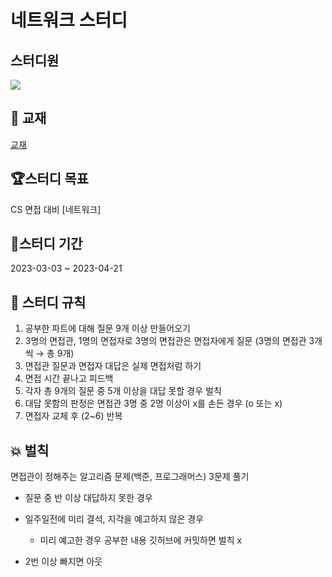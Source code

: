 # 네트워크 스터디
 
## 스터디원


<a href="https://github.com/minseojo/network-study/graphs/contributors">
  <img src="https://contrib.rocks/image?repo=minseojo/network-study" />
</a>

<!--
<a href="https://github.com/minseojo">
      <img src="https://avatars.githubusercontent.com/u/64322765?s=60&v=4/150x150" width="150" height="150"/>
      </a> 
<a href="https://github.com/ekdud0529">
        <img src="https://avatars.githubusercontent.com/u/45174177?s=60&v=4" width="150" height="150"/>
      </a> 
<a href="https://github.com/Yunsik-Choi">
        <img src="https://avatars.githubusercontent.com/u/60809936?s=60&v=4" width="150" height="150"/>
      </a>  
-->

## 📖 교재

[교재](https://product.kyobobook.co.kr/detail/S000000559644)
 
## 🏆스터디 목표
CS 면접 대비 [네트워크]

## 📅스터디 기간
2023-03-03 ~ 2023-04-21

## 🎯 스터디 규칙
1. 공부한 파트에 대해 질문 9개 이상 만들어오기
2. 3명의 면접관, 1명의 면접자로 3명의 면접관은 면접자에게 질문 (3명의 면접관 3개씩 → 총 9개)
3. 면접관 질문과 면접자 대답은 실제 면접처럼 하기
4. 면접 시간 끝나고 피드백
5. 각자 총 9개의 질문 중 5개 이상을 대답 못할 경우 벌칙
6. 대답 못함의 판정은 면접관 3명 중 2명 이상이 x를 손든 경우 (o 또는 x)
7. 면접자 교체 후 (2~6) 반복

## 💥 벌칙
면접관이 정해주는 알고리즘 문제(백준, 프로그래머스) 3문제 풀기
- 질문 중 반 이상 대답하지 못한 경우
- 일주일전에 미리 결석, 지각을 예고하지 않은 경우
  - 미리 예고한 경우 공부한 내용 깃허브에 커밋하면 벌칙 x

- 2번 이상 빠지면 아웃
